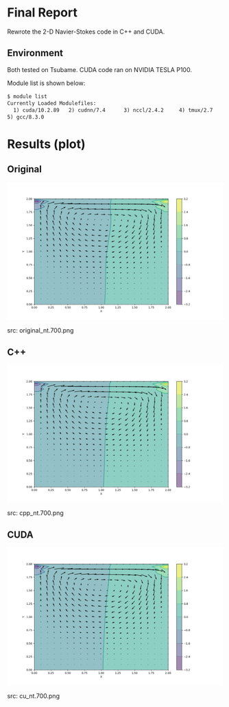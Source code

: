 # Final Report

Rewrote the 2-D Navier-Stokes code in C++ and CUDA.

## Environment
Both tested on Tsubame. CUDA code ran on NVIDIA TESLA P100.

Module list is shown below:

```
$ module list
Currently Loaded Modulefiles:
  1) cuda/10.2.89   2) cudnn/7.4      3) nccl/2.4.2     4) tmux/2.7       5) gcc/8.3.0
```

# Results (plot)
## Original
<p align="center">
  <img src="https://github.com/sff1019/hpc_lecture/blob/master/final_report/original_nt700.png?raw=true" alt="Original result"/>
</p>
src: original_nt.700.png

## C++
<p align="center">
  <img src="https://github.com/sff1019/hpc_lecture/blob/master/final_report/cpp_nt700.png?raw=true" alt="C++ result"/>
</p>
src: cpp_nt.700.png

## CUDA
<p align="center">
  <img src="https://github.com/sff1019/hpc_lecture/blob/master/final_report/cu_nt700.png?raw=true" alt="CUDA result"/>
</p>

src: cu_nt.700.png
